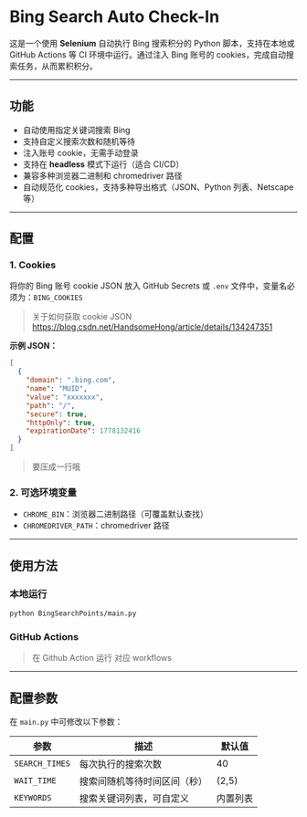# Bing Search Auto Check-In
这是一个使用 **Selenium** 自动执行 Bing 搜索积分的 Python 脚本，支持在本地或 GitHub Actions 等 CI 环境中运行。通过注入 Bing 账号的 cookies，完成自动搜索任务，从而累积积分。

---
## 功能

* 自动使用指定关键词搜索 Bing
* 支持自定义搜索次数和随机等待
* 注入账号 cookie，无需手动登录
* 支持在 **headless** 模式下运行（适合 CI/CD）
* 兼容多种浏览器二进制和 chromedriver 路径
* 自动规范化 cookies，支持多种导出格式（JSON、Python 列表、Netscape 等）

---

## 配置

### 1. Cookies

将你的 Bing 账号 cookie JSON 放入 GitHub Secrets 或 `.env` 文件中，变量名必须为：`BING_COOKIES`
> 关于如何获取 cookie JSON
> https://blog.csdn.net/HandsomeHong/article/details/134247351

**示例 JSON：**

```json
[
  {
    "domain": ".bing.com",
    "name": "MUID",
    "value": "xxxxxxx",
    "path": "/",
    "secure": true,
    "httpOnly": true,
    "expirationDate": 1778132416
  }
]
```

> 要压成一行哦

### 2. 可选环境变量

* `CHROME_BIN`：浏览器二进制路径（可覆盖默认查找）
* `CHROMEDRIVER_PATH`：chromedriver 路径

---

## 使用方法

### 本地运行

```bash
python BingSearchPoints/main.py
```

### GitHub Actions

> 在 Github Action 运行 对应 workflows

---

## 配置参数

在 `main.py` 中可修改以下参数：

| 参数             | 描述             | 默认值   |
| -------------- | -------------- | ----- |
| `SEARCH_TIMES` | 每次执行的搜索次数      | 40    |
| `WAIT_TIME`    | 搜索间随机等待时间区间（秒） | (2,5) |
| `KEYWORDS`     | 搜索关键词列表，可自定义   | 内置列表  |

